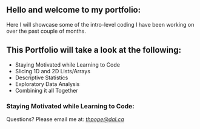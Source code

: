 ## Hello and welcome to my portfolio:
Here I will showcase some of the intro-level coding I have been working on over the past couple of months.

## This Portfolio will take a look at the following:
- Staying Motivated while Learning to Code
- Slicing 1D and 2D Lists/Arrays
- Descriptive Statistics
- Exploratory Data Analysis
- Combining it all Together

### Staying Motivated while Learning to Code:

Questions? Please email me at: 
*[thpope@dal.ca](mailto:th781530@dal.ca)*
